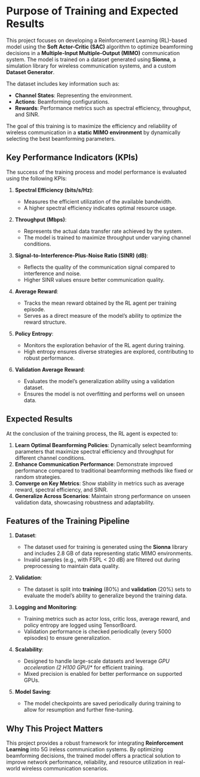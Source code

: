 # Purpose of Training and Expected Results

This project focuses on developing a Reinforcement Learning (RL)-based model using the **Soft Actor-Critic (SAC)** algorithm to optimize beamforming decisions in a **Multiple-Input Multiple-Output (MIMO)** communication system. The model is trained on a dataset generated using **Sionna**, a simulation library for wireless communication systems, and a custom **Dataset Generator**. 

The dataset includes key information such as:
- **Channel States**: Representing the environment.
- **Actions**: Beamforming configurations.
- **Rewards**: Performance metrics such as spectral efficiency, throughput, and SINR.

The goal of this training is to maximize the efficiency and reliability of wireless communication in a **static MIMO environment** by dynamically selecting the best beamforming parameters. 

## Key Performance Indicators (KPIs)

The success of the training process and model performance is evaluated using the following KPIs:

1. **Spectral Efficiency (bits/s/Hz)**:
   - Measures the efficient utilization of the available bandwidth.
   - A higher spectral efficiency indicates optimal resource usage.

2. **Throughput (Mbps)**:
   - Represents the actual data transfer rate achieved by the system.
   - The model is trained to maximize throughput under varying channel conditions.

3. **Signal-to-Interference-Plus-Noise Ratio (SINR) (dB)**:
   - Reflects the quality of the communication signal compared to interference and noise.
   - Higher SINR values ensure better communication quality.

4. **Average Reward**:
   - Tracks the mean reward obtained by the RL agent per training episode.
   - Serves as a direct measure of the model’s ability to optimize the reward structure.

5. **Policy Entropy**:
   - Monitors the exploration behavior of the RL agent during training.
   - High entropy ensures diverse strategies are explored, contributing to robust performance.

6. **Validation Average Reward**:
   - Evaluates the model’s generalization ability using a validation dataset.
   - Ensures the model is not overfitting and performs well on unseen data.

## Expected Results

At the conclusion of the training process, the RL agent is expected to:
1. **Learn Optimal Beamforming Policies**: Dynamically select beamforming parameters that maximize spectral efficiency and throughput for different channel conditions.
2. **Enhance Communication Performance**: Demonstrate improved performance compared to traditional beamforming methods like fixed or random strategies.
3. **Converge on Key Metrics**: Show stability in metrics such as average reward, spectral efficiency, and SINR.
4. **Generalize Across Scenarios**: Maintain strong performance on unseen validation data, showcasing robustness and adaptability.

## Features of the Training Pipeline

1. **Dataset**:
   - The dataset used for training is generated using the **Sionna** library and includes 2.8 GB of data representing static MIMO environments.
   - Invalid samples (e.g., with FSPL < 20 dB) are filtered out during preprocessing to maintain data quality.

2. **Validation**:
   - The dataset is split into **training** (80%) and **validation** (20%) sets to evaluate the model’s ability to generalize beyond the training data.

3. **Logging and Monitoring**:
   - Training metrics such as actor loss, critic loss, average reward, and policy entropy are logged using TensorBoard.
   - Validation performance is checked periodically (every 5000 episodes) to ensure generalization.

4. **Scalability**:
   - Designed to handle large-scale datasets and leverage **GPU acceleration (2* H100 GPU)** for efficient training.
   - Mixed precision is enabled for better performance on supported GPUs.

5. **Model Saving**:
   - The model checkpoints are saved periodically during training to allow for resumption and further fine-tuning.

## Why This Project Matters

This project provides a robust framework for integrating **Reinforcement Learning** into 5G ireless communication systems. By optimizing beamforming decisions, the trained model offers a practical solution to improve network performance, reliability, and resource utilization in real-world wireless communication scenarios.
